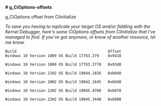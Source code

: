 **# g_CiOptions-offsets**

g_CiOptions offset from CiInitialize

*To save you having to replicate your target OS and/or fiddling with the Kernel Debugger, here's some CiOptions offsets from CiInitialize that I've managed to find.
If you've got anymore, or know of another resource, let me know.*


```
Build                                         Offset
Windows 10 Version 1809 OS Build 17763.379    0x9418

Windows 10 Version 1809 OS Build 17763.3770   0x93d8

Windows 10 Version 21H2 OS Build 19044.1826   0xb048

Windows 10 Version 20H2 OS Build 19042.1645   0xb048

Windows 10 Version 22H2 OS Build 19045.4780   0xb0f8

Windows 10 Version 22H2 OS Build 19045.3448   0xb008
```
